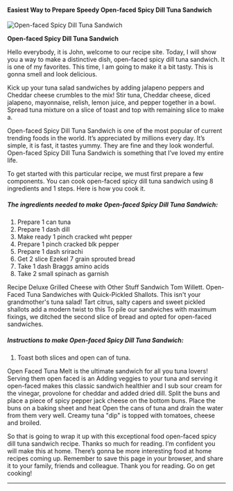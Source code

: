             

#### Easiest Way to Prepare Speedy Open-faced Spicy Dill Tuna Sandwich

![Open-faced Spicy Dill Tuna Sandwich](https://img-global.cpcdn.com/recipes/17281222/751x532cq70/open-faced-spicy-dill-tuna-sandwich-recipe-main-photo.jpg)

**Open-faced Spicy Dill Tuna Sandwich**

Hello everybody, it is John, welcome to our recipe site. Today, I will show you a way to make a distinctive dish, open-faced spicy dill tuna sandwich. It is one of my favorites. This time, I am going to make it a bit tasty. This is gonna smell and look delicious.

Kick up your tuna salad sandwiches by adding jalapeno peppers and Cheddar cheese crumbles to the mix! Stir tuna, Cheddar cheese, diced jalapeno, mayonnaise, relish, lemon juice, and pepper together in a bowl. Spread tuna mixture on a slice of toast and top with remaining slice to make a.

Open-faced Spicy Dill Tuna Sandwich is one of the most popular of current trending foods in the world. It’s appreciated by millions every day. It’s simple, it is fast, it tastes yummy. They are fine and they look wonderful. Open-faced Spicy Dill Tuna Sandwich is something that I’ve loved my entire life.

To get started with this particular recipe, we must first prepare a few components. You can cook open-faced spicy dill tuna sandwich using 8 ingredients and 1 steps. Here is how you cook it.

##### The ingredients needed to make Open-faced Spicy Dill Tuna Sandwich:

1.  Prepare 1 can tuna
2.  Prepare 1 dash dill
3.  Make ready 1 pinch cracked wht pepper
4.  Prepare 1 pinch cracked blk pepper
5.  Prepare 1 dash srirachi
6.  Get 2 slice Ezekel 7 grain sprouted bread
7.  Take 1 dash Braggs amino acids
8.  Take 2 small spinach as garnish

Recipe Deluxe Grilled Cheese with Other Stuff Sandwich Tom Willett. Open-Faced Tuna Sandwiches with Quick-Pickled Shallots. This isn't your grandmother's tuna salad! Tart citrus, salty capers and sweet pickled shallots add a modern twist to this To pile our sandwiches with maximum fixings, we ditched the second slice of bread and opted for open-faced sandwiches.

##### Instructions to make Open-faced Spicy Dill Tuna Sandwich:

1.  Toast both slices and open can of tuna.

Open Faced Tuna Melt is the ultimate sandwich for all you tuna lovers! Serving them open faced is an Adding veggies to your tuna and serving it open-faced makes this classic sandwich healthier and I sub sour cream for the vinegar, provolone for cheddar and added dried dill. Split the buns and place a piece of spicy pepper jack cheese on the bottom buns. Place the buns on a baking sheet and heat Open the cans of tuna and drain the water from them very well. Creamy tuna "dip" is topped with tomatoes, cheese and broiled.

So that is going to wrap it up with this exceptional food open-faced spicy dill tuna sandwich recipe. Thanks so much for reading. I’m confident you will make this at home. There’s gonna be more interesting food at home recipes coming up. Remember to save this page in your browser, and share it to your family, friends and colleague. Thank you for reading. Go on get cooking!

* * *
